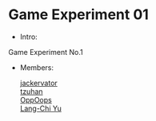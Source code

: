 # Game Experiment 01

- Intro:

 Game Experiment No.1


- Members:

  [jackervator](https://github.com/jackervator)  
  [tzuhan](https://github.com/tzuhan)  
  [OppOops](https://github.com/oppoops)  
  [Lang-Chi Yu](https://github.com/OckhamsRazor)  


